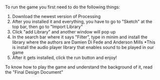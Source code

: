 To run the game you first need to do the following things:

1. Download the newest version of Processing
2. After you installed it and everything, you have to go to "Sketch" at the top bar, then go to "Import Library"
3. Click "add Library" and another window will pop up
4. In the search bar where it says "Filter", type in minim and install the library where the authors are Damien Di Fede and Anderson Mills
  *This is install the audio player library that enables sound to be played in our game
5. After it gets installed, click the run button and enjoy!

To know how to play the game and understand the background of it, read the "Final Design Document"
